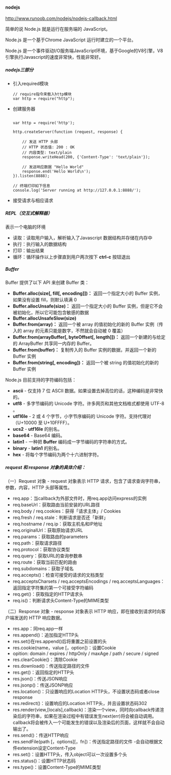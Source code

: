 #### nodejs

http://www.runoob.com/nodejs/nodejs-callback.html

简单的说 Node.js 就是运行在服务端的 JavaScript。

Node.js 是一个基于Chrome JavaScript 运行时建立的一个平台。

Node.js 是一个事件驱动I/O服务端JavaScript环境，基于Google的V8引擎，V8引擎执行Javascript的速度非常快，性能非常好。



##### nodejs三部分

* 引入required模块

  ```
  // require指令来载入http模块	
  var http = require("http");
  ```

* 创建服务器

  ```
  
  var http = require('http');
  
  http.createServer(function (request, response) {
  
      // 发送 HTTP 头部 
      // HTTP 状态值: 200 : OK
      // 内容类型: text/plain
      response.writeHead(200, {'Content-Type': 'text/plain'});
  
      // 发送响应数据 "Hello World"
      response.end('Hello World\n');
  }).listen(8888);
  
  // 终端打印如下信息
  console.log('Server running at http://127.0.0.1:8888/');
  ```

  

* 接受请求与相应请求



##### REPL（交互式解释器）

表示一个电脑的环境

* 读取：读取用户输入，解析输入了Javascript 数据结构并存储在内存中 
* 执行：执行输入的数据结构 
* 打印：输出结果 
* 循环：循环操作以上步骤直到用户两次按下 **ctrl-c** 按钮退出



##### Buffer

Buffer 提供了以下  API 来创建 Buffer 类：

- **Buffer.alloc(size[, fill[, encoding]])：** 返回一个指定大小的 Buffer 实例，如果没有设置 fill，则默认填满 0
- **Buffer.allocUnsafe(size)：** 返回一个指定大小的 Buffer 实例，但是它不会被初始化，所以它可能包含敏感的数据
- **Buffer.allocUnsafeSlow(size)**
- **Buffer.from(array)：** 返回一个被 array 的值初始化的新的 Buffer 实例（传入的 array 的元素只能是数字，不然就会自动被 0 覆盖）
- **Buffer.from(arrayBuffer[, byteOffset[, length]])：** 返回一个新建的与给定的 ArrayBuffer 共享同一内存的 Buffer。
- **Buffer.from(buffer)：** 复制传入的 Buffer 实例的数据，并返回一个新的 Buffer 实例
- **Buffer.from(string[, encoding])：** 返回一个被 string 的值初始化的新的 Buffer 实例



Node.js 目前支持的字符编码包括：

- **ascii** - 仅支持 7 位 ASCII 数据。如果设置去掉高位的话，这种编码是非常快的。
- **utf8** - 多字节编码的 Unicode 字符。许多网页和其他文档格式都使用 UTF-8 。
- **utf16le** - 2 或 4 个字节，小字节序编码的 Unicode 字符。支持代理对（U+10000 至 U+10FFFF）。
- **ucs2** - **utf16le** 的别名。
- **base64** - Base64 编码。
- **latin1** - 一种把 **Buffer** 编码成一字节编码的字符串的方式。
- **binary** - **latin1** 的别名。
- **hex** - 将每个字节编码为两个十六进制字符。





##### **request** 和 **response** 对象的具体介绍：

（一）Request 对象 -  request 对象表示 HTTP 请求，包含了请求查询字符串，参数，内容，HTTP 头部等属性。

* req.app：当callback为外部文件时，用req.app访问express的实例
* req.baseUrl：获取路由当前安装的URL路径
* req.body / req.cookies：获得「请求主体」/ Cookies
* req.fresh / req.stale：判断请求是否还「新鲜」
* req.hostname / req.ip：获取主机名和IP地址
* req.originalUrl：获取原始请求URL
* req.params：获取路由的parameters
* req.path：获取请求路径
* req.protocol：获取协议类型
* req.query：获取URL的查询参数串
* req.route：获取当前匹配的路由
* req.subdomains：获取子域名
* req.accepts()：检查可接受的请求的文档类型
* req.acceptsCharsets / req.acceptsEncodings / req.acceptsLanguages：返回指定字符集的第一个可接受字符编码
* req.get()：获取指定的HTTP请求头
* req.is()：判断请求头Content-Type的MIME类型



（二）Response 对象  - response 对象表示 HTTP 响应，即在接收到请求时向客户端发送的 HTTP 响应数据。

* res.app：同req.app一样
* res.append()：追加指定HTTP头
* res.set()在res.append()后将重置之前设置的头
* res.cookie(name，value [，option])：设置Cookie
* opition: domain / expires / httpOnly / maxAge / path / secure / signed
* res.clearCookie()：清除Cookie
* res.download()：传送指定路径的文件
* res.get()：返回指定的HTTP头
* res.json()：传送JSON响应
* res.jsonp()：传送JSONP响应
* res.location()：只设置响应的Location HTTP头，不设置状态码或者close response
* res.redirect()：设置响应的Location HTTP头，并且设置状态码302
* res.render(view,[locals],callback)：渲染一个view，同时向callback传递渲染后的字符串，如果在渲染过程中有错误发生next(err)将会被自动调用。callback将会被传入一个可能发生的错误以及渲染后的页面，这样就不会自动输出了。
* res.send()：传送HTTP响应
* res.sendFile(path [，options][，fn])：传送指定路径的文件 -会自动根据文件extension设定Content-Type
* res.set()：设置HTTP头，传入object可以一次设置多个头
* res.status()：设置HTTP状态码
* res.type()：设置Content-Type的MIME类型